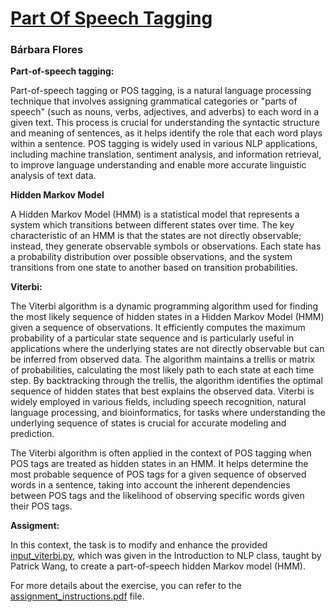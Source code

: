 # [Part Of Speech Tagging](https://github.com/BarbaraPFloresRios/IDS703_NLP_NaturalLanguageProcessing/blob/main/PartOfSpeechTagging/README.md)
### Bárbara Flores

**Part-of-speech tagging:**

Part-of-speech tagging or POS tagging, is a natural language processing technique that involves assigning grammatical categories or "parts of speech" (such as nouns, verbs, adjectives, and adverbs) to each word in a given text. This process is crucial for understanding the syntactic structure and meaning of sentences, as it helps identify the role that each word plays within a sentence. POS tagging is widely used in various NLP applications, including machine translation, sentiment analysis, and information retrieval, to improve language understanding and enable more accurate linguistic analysis of text data.

**Hidden Markov Model**

A Hidden Markov Model (HMM) is a statistical model that represents a system which transitions between different states over time. The key characteristic of an HMM is that the states are not directly observable; instead, they generate observable symbols or observations. Each state has a probability distribution over possible observations, and the system transitions from one state to another based on transition probabilities.


**Viterbi:**

The Viterbi algorithm is a dynamic programming algorithm used for finding the most likely sequence of hidden states in a Hidden Markov Model (HMM) given a sequence of observations. It efficiently computes the maximum probability of a particular state sequence and is particularly useful in applications where the underlying states are not directly observable but can be inferred from observed data. The algorithm maintains a trellis or matrix of probabilities, calculating the most likely path to each state at each time step. By backtracking through the trellis, the algorithm identifies the optimal sequence of hidden states that best explains the observed data. Viterbi is widely employed in various fields, including speech recognition, natural language processing, and bioinformatics, for tasks where understanding the underlying sequence of states is crucial for accurate modeling and prediction.

The Viterbi algorithm is often applied in the context of POS tagging when POS tags are treated as hidden states in an HMM. It helps determine the most probable sequence of POS tags for a given sequence of observed words in a sentence, taking into account the inherent dependencies between POS tags and the likelihood of observing specific words given their POS tags.

**Assigment:**

In this context, the task is to modify and enhance the provided [input_viterbi.py](https://github.com/BarbaraPFloresRios/IDS703_NLP_NaturalLanguageProcessing/blob/main/20231009_PartOfSpeechTagging/input_viterbi.py), which was given in the Introduction to NLP class, taught by Patrick Wang, to create a part-of-speech hidden Markov model (HMM).

For more details about the exercise, you can refer to the [assignment_instructions.pdf](https://github.com/BarbaraPFloresRios/IDS703_NLP_NaturalLanguageProcessing/blob/main/20231009_PartOfSpeechTagging/assignment_instructions.pdf) file.
